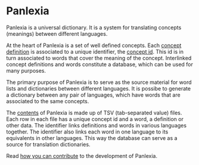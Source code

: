 # Panlexia

Panlexia is a universal dictionary.
It is a system for translating concepts (meanings) between different languages.

At the heart of Panlexia is a set of well defined concepts.
Each [concept definition](definition.md) is associated to a unique identifier, the [concept id](id.md).
This id is in turn associated to words that cover the meaning of the concept.
Interlinked concept definitions and words constitute a database, which can be used for many purposes.

The primary purpose of Panlexia is to serve as the source material for word lists and dictionaries between different languages.
It is possibe to generate a dictionary between any pair of languages,
which have words that are associated to the same concepts.

The [contents](contents.md) of Panlexia is made up of TSV (tab-separated value) files.
Each row in each file has a unique concept id and a word, a definition or other data.
The identifier links definitions and words in various languages together.
The identifier also links each word in one language to its equivalents in other languages.
This way the database can serve as a source for translation dictionaries.

Read [how you can contribute](contributing.md) to the development of Panlexia.
